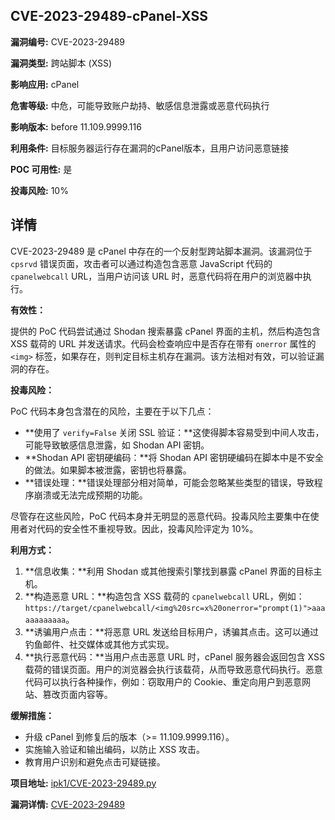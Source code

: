 ## CVE-2023-29489-cPanel-XSS

**漏洞编号:** CVE-2023-29489

**漏洞类型:** 跨站脚本 (XSS)

**影响应用:** cPanel

**危害等级:** 中危，可能导致账户劫持、敏感信息泄露或恶意代码执行

**影响版本:** before 11.109.9999.116

**利用条件:** 目标服务器运行存在漏洞的cPanel版本，且用户访问恶意链接

**POC 可用性:** 是

**投毒风险:** 10%

## 详情

CVE-2023-29489 是 cPanel 中存在的一个反射型跨站脚本漏洞。该漏洞位于 `cpsrvd` 错误页面，攻击者可以通过构造包含恶意 JavaScript 代码的 `cpanelwebcall` URL，当用户访问该 URL 时，恶意代码将在用户的浏览器中执行。

**有效性：**

提供的 PoC 代码尝试通过 Shodan 搜索暴露 cPanel 界面的主机，然后构造包含 XSS 载荷的 URL 并发送请求。代码会检查响应中是否存在带有 `onerror` 属性的 `<img>` 标签，如果存在，则判定目标主机存在漏洞。该方法相对有效，可以验证漏洞的存在。

**投毒风险：**

PoC 代码本身包含潜在的风险，主要在于以下几点：

*   **使用了 `verify=False` 关闭 SSL 验证：**这使得脚本容易受到中间人攻击，可能导致敏感信息泄露，如 Shodan API 密钥。
*   **Shodan API 密钥硬编码：**将 Shodan API 密钥硬编码在脚本中是不安全的做法。如果脚本被泄露，密钥也将暴露。
*   **错误处理：**错误处理部分相对简单，可能会忽略某些类型的错误，导致程序崩溃或无法完成预期的功能。

尽管存在这些风险，PoC 代码本身并无明显的恶意代码。投毒风险主要集中在使用者对代码的安全性不重视导致。因此，投毒风险评定为 10%。

**利用方式：**

1.  **信息收集：**利用 Shodan 或其他搜索引擎找到暴露 cPanel 界面的目标主机。
2.  **构造恶意 URL：**构造包含 XSS 载荷的 `cpanelwebcall` URL，例如：`https://target/cpanelwebcall/<img%20src=x%20onerror="prompt(1)">aaaaaaaaaaaa`。
3.  **诱骗用户点击：**将恶意 URL 发送给目标用户，诱骗其点击。这可以通过钓鱼邮件、社交媒体或其他方式实现。
4.  **执行恶意代码：**当用户点击恶意 URL 时，cPanel 服务器会返回包含 XSS 载荷的错误页面。用户的浏览器会执行该载荷，从而导致恶意代码执行。恶意代码可以执行各种操作，例如：窃取用户的 Cookie、重定向用户到恶意网站、篡改页面内容等。

**缓解措施：**

*   升级 cPanel 到修复后的版本（>= 11.109.9999.116）。
*   实施输入验证和输出编码，以防止 XSS 攻击。
*   教育用户识别和避免点击可疑链接。

**项目地址:** [ipk1/CVE-2023-29489.py](https://github.com/ipk1/CVE-2023-29489.py)

**漏洞详情:** [CVE-2023-29489](https://nvd.nist.gov/vuln/detail/CVE-2023-29489)